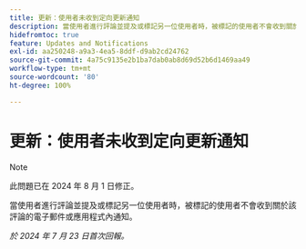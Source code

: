 ```yaml
---
title: 更新：使用者未收到定向更新通知
description: 當使用者進行評論並提及或標記另一位使用者時，被標記的使用者不會收到關於該評論的電子郵件或應用程式內通知。
hidefromtoc: true
feature: Updates and Notifications
exl-id: aa250248-a9a3-4ea5-8ddf-d9ab2cd24762
source-git-commit: 4a75c9135e2b1ba7dab0ab8d69d52b6d1469aa49
workflow-type: tm+mt
source-wordcount: '80'
ht-degree: 100%

---
```


# 更新：使用者未收到定向更新通知

>[!NOTE]
>
>此問題已在 2024 年 8 月 1 日修正。

當使用者進行評論並提及或標記另一位使用者時，被標記的使用者不會收到關於該評論的電子郵件或應用程式內通知。

_於 2024 年 7 月 23 日首次回報。_

